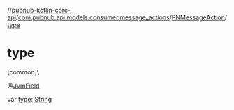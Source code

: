 //[pubnub-kotlin-core-api](../../../index.md)/[com.pubnub.api.models.consumer.message_actions](../index.md)/[PNMessageAction](index.md)/[type](type.md)

# type

[common]\

@[JvmField](https://kotlinlang.org/api/latest/jvm/stdlib/kotlin-stdlib/kotlin.jvm/-jvm-field/index.html)

var [type](type.md): [String](https://kotlinlang.org/api/latest/jvm/stdlib/kotlin-stdlib/kotlin/-string/index.html)
